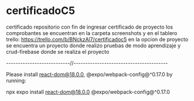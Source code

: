 # certificadoC5
certificado
repositorio con fin de ingresar certificado de proyecto
 los comprobantes se encuentran en la carpeta screenshots y en el tablero trello: https://trello.com/b/BNckzAl7/certificadoc5
 en la opcion de proyecto se encuentra un proyecto donde realizo pruebas de modo aprendizaje y crud-firebase donde se realiza el proyecto


---------------------------//----------------------------------------

Please install react-dom@18.0.0, @expo/webpack-config@^0.17.0 by running:

npx expo install react-dom@18.0.0 @expo/webpack-config@^0.17.0
